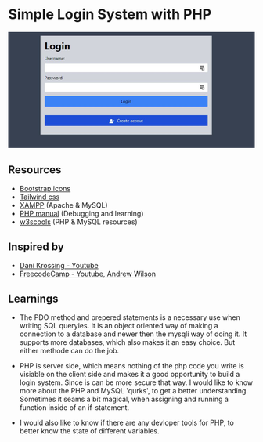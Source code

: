 # Simple Login System with PHP

![login system](https://github.com/TheLoGgI/User-login/blob/master/login-system-image.JPG)

## Resources
- [Bootstrap icons](https://icons.getbootstrap.com/)
- [Tailwind css](https://tailwindcss.com/)
- [XAMPP](https://www.apachefriends.org/) (Apache & MySQL)
- [PHP manual](https://www.php.net/manual) (Debugging and learning)
- [w3scools](https://www.w3schools.com/) (PHP & MySQL resources)


## Inspired by
- [Dani Krossing - Youtube](https://www.youtube.com/watch?v=gCo6JqGMi30&t=5906s)
- [FreecodeCamp - Youtube, Andrew Wilson](https://www.youtube.com/watch?v=-h7gOJbIpmo&t=6092s)


## Learnings
- The PDO method and prepered statements is a necessary use when writing SQL queryies. It is an object oriented  way of making a connection to a database and newer then the mysqli way of doing it. It supports more databases, which also makes it an easy choice. But either methode can do the job. 

- PHP is server side, which means nothing of the php code you write is visiable on the client side and makes it a good opportunity to build a login system. Since is can be more secure that way. I would like to know more about the PHP and MySQL 'qurks', to get a better understanding. Sometimes it seams a bit magical, when assigning and running a function inside of an if-statement.

- I would also like to know if there are any devloper tools for PHP, to better know the state of different variables. 